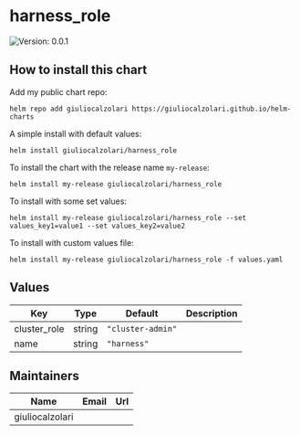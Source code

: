 # harness_role

![Version: 0.0.1](https://img.shields.io/badge/Version-0.0.1-informational?style=flat-square)

## How to install this chart

Add my public chart repo:

```console
helm repo add giuliocalzolari https://giuliocalzolari.github.io/helm-charts
```

A simple install with default values:

```console
helm install giuliocalzolari/harness_role
```

To install the chart with the release name `my-release`:

```console
helm install my-release giuliocalzolari/harness_role
```

To install with some set values:

```console
helm install my-release giuliocalzolari/harness_role --set values_key1=value1 --set values_key2=value2
```

To install with custom values file:

```console
helm install my-release giuliocalzolari/harness_role -f values.yaml
```

## Values

| Key | Type | Default | Description |
|-----|------|---------|-------------|
| cluster_role | string | `"cluster-admin"` |  |
| name | string | `"harness"` |  |

## Maintainers

| Name | Email | Url |
| ---- | ------ | --- |
| giuliocalzolari |  |  |
